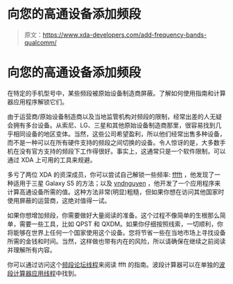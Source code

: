 # 向您的高通设备添加频段

> 原文：<https://www.xda-developers.com/add-frequency-bands-qualcomm/>

# 向您的高通设备添加频段

在特定的手机型号中，某些频段被原始设备制造商屏蔽。了解如何使用指南和计算器应用程序解锁它们。

由于运营商/原始设备制造商以及当地监管机构对频段的限制，经常出差的人无疑会拥有多台设备。从索尼、LG、三星和其他原始设备制造商那里，很容易找到几乎相同设备的地区变体。当然，这些公司希望盈利，所以他们经常出售多种设备，而不是一种可以在所有硬件支持的频段之间切换的设备。令人惊讶的是，大多数手机在没有官方支持的频段下工作得很好。事实上，这通常只是一个软件限制，可以通过 XDA 上可用的工具来规避。

多亏了两位 XDA 的资深成员，你可以尝试自己解锁一些频率: [fffft](http://forum.xda-developers.com/member.php?u=5353566) ，他发现了一种适用于三星 Galaxy S5 的方法；以及 [vndnguyen](http://forum.xda-developers.com/member.php?u=2018502) ，他开发了一个应用程序来计算高通设备所需的值。这种方法非常(明显)粗糙，但如果你想在访问其他国家时使用屏蔽的运营商，这绝对值得一试。

如果你想增加频段，你需要做好大量阅读的准备。这个过程不像简单的生根那么简单，需要一些工具，比如 QPST 和 QXDM。如果你仔细按照线索，一切顺利，你将能够在世界上任何一个国家使用这个设备。您将节省一些在当地市场上寻找设备所需的金钱和时间。当然，这样做也带有内在的风险，所以请确保在继续之前阅读并理解所有内容。

你可以通过访问这个[频段论坛线程](http://forum.xda-developers.com/galaxy-s5/general/how-to-add-rf-lte-frequency-bands-to-t2886059)来阅读 ffft 的指南。波段计算器可以在单独的[波段计算器应用线程](http://forum.xda-developers.com/android/apps-games/app-qualcomm-nv-calculator-adding-2g-3g-t2915649)中找到。